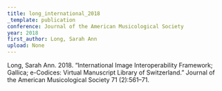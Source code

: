 ```yaml
---
title: long_international_2018
_template: publication
conference: Journal of the American Musicological Society
year: 2018
first_author: Long, Sarah Ann
upload: None
---
```

Long, Sarah Ann. 2018. “International Image Interoperability Framework; Gallica; e-Codices: Virtual Manuscript Library of Switzerland.” Journal of the American Musicological Society 71 (2):561–71.